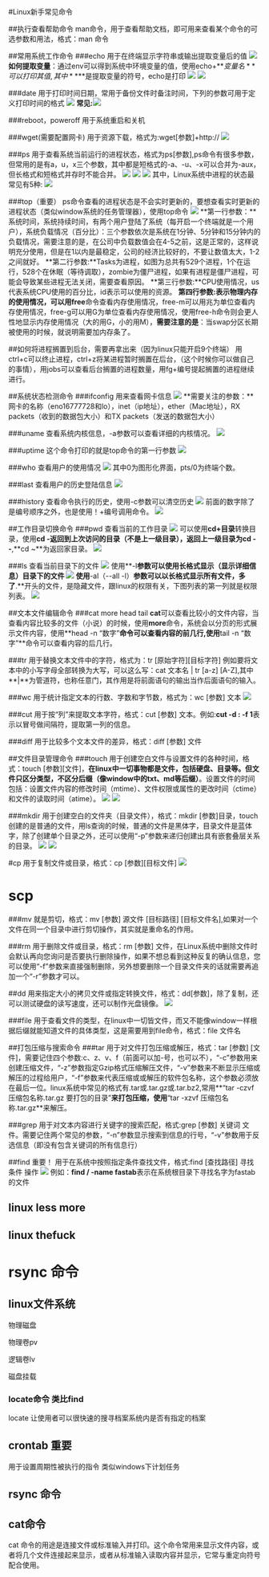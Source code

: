 #Linux新手常见命令

##执行查看帮助命令
man命令，用于查看帮助文档，即可用来查看某个命令的可选参数和用法，格式：man 命令


##常用系统工作命令
###echo
用于在终端显示字符串或输出提取变量后的值
![](001.PNG)
**如何提取变量**：通过env可以得到系统中环境变量的值，使用echo+**$变量名**可以打印其值,其中**$**是提取变量的符号，echo是打印
![](002.PNG)
![](003.PNG)

###date
用于打印时间日期，常用于备份文件时备注时间，下列的参数可用于定义打印时间的格式
![](004.PNG)
**常见:**![](005.PNG)

###reboot，poweroff
用于系统重启和关机

###wget(需要配置网卡)
用于资源下载，格式为:wget[参数]+http://
![](006.PNG)

###ps
用于查看系统当前运行的进程状态，格式为ps[参数],ps命令有很多参数，但常用的是有a，u，x三个参数，其中都是短格式的-a、-u、-x可以合并为-aux，但长格式和短格式并存时不能合并。
![](007.PNG)
![](008.PNG)
![](009.PNG)
其中，Linux系统中进程的状态最常见有5种:
![](010.PNG)

###top（重要）
ps命令查看的进程状态是不会实时更新的，要想查看实时更新的进程状态（类似window系统的任务管理器），使用top命令
![](011.PNG)
**第一行参数：**系统时间，系统持续时间，有两个用户登陆了系统（每开启一个终端就是一个用户），系统负载情况（百分比）：三个参数依次是系统在1分钟、5分钟和15分钟内的负载情况，需要注意的是，在公司中负载数值会在4-5之前，这是正常的，这样说明充分使用，但是在1以内是最稳定，公司的经济比较好的，不要让数值太大，1-2之间就好。
**第二行参数:**Tasks为进程，如图为总共有529个进程，1个在运行，528个在休眠（等待调取），zombie为僵尸进程，如果有进程是僵尸进程，可能会导致某些进程无法关闭，需要查看原因。
**第三行参数:**CPU使用情况，us代表系统CPU使用的百分比，id表示可以使用的资源。
**第四行参数:**表示物理内存的使用情况，可以用**free**命令查看内存使用情况，free-m可以用兆为单位查看内存使用情况，free-g可以用G为单位查看内存使用情况，使用free-h命令则会更人性地显示内存使用情况（大的用G，小的用M），**需要注意的是**：当swap分区长期被使用的时候，就说明需要加内存条了。

##如何将进程搁置到后台，需要再拿出来（因为linux只能开启9个终端）
用ctrl+c可以终止进程，ctrl+z将某进程暂时搁置在后台，（这个时候你可以做自己的事情），用jobs可以查看后台搁置的进程数量，用fg+编号提起搁置的进程继续进行。

##系统状态检测命令
###ifconfig
用来查看网卡信息
![](012.PNG)
**需要关注的参数：**网卡的名称（eno16777728和lo），inet（ip地址），ether（Mac地址），RX packets（收到的数据包大小）和TX packets（发送的数据包大小）

###uname
查看系统内核信息，-a参数可以查看详细的内核情况。
![](013.PNG)

###uptime
这个命令打印的就是top命令的第一行参数
![](014.PNG)

###who
查看用户的使用情况
![](015.PNG)
其中0为图形化界面，pts/0为终端个数。

###last
查看用户的历史登陆信息
![](016.PNG)

###history
查看命令执行的历史，使用-c参数可以清空历史
![](017.PNG)
前面的数字除了是编号顺序之外，也是使用！+编号调用命令。
![](018.PNG)

##工作目录切换命令
###pwd
查看当前的工作目录
![](019.PNG)
可以使用**cd+目录**转换目录，使用**cd -**返回到上次访问的目录（不是上一级目录），返回上一级目录为**cd --**,**cd ~**为返回家目录。
![](020.PNG)

###ls
查看当前目录下的文件
![](021.PNG)
使用**-l**参数可以使用长格式显示（显示详细信息）目录下的文件
![](022.PNG)
使用**-al（--all -l）**参数可以以长格式显示所有文件，多了**.**开头的文件，是隐藏文件，跟linux的权限有关，下图列表的第一列就是权限列表。
![](023.PNG)

##文本文件编辑命令
###cat more head tail
**cat**可以查看比较小的文件内容，当查看内容比较多的文件（小说）的时候，使用**more**命令，系统会以分页的形式展示文件内容，使用**head -n “数字”**命令可以查看内容的前几行,使用**tail -n “数字”**命令可以查看内容的后几行。

###tr
用于替换文本文件中的字符，格式为：tr [原始字符][目标字符]
例如要将文本中的小写字母全部转换为大写，可以这么写：cat 文本名 | tr [a-z] [A-Z],其中**|**为管道符，也称任意门，其作用是将前面语句的输出当作后面语句的输入。

###wc
用于统计指定文本的行数、字数和字节数，格式为：wc [参数] 文本
![](024.PNG)

###cut
用于按“列”来提取文本字符，格式：cut [参数] 文本。例如:**cut -d : -f 1**表示以冒号做间隔符，提取第一列的信息。

###diff
用于比较多个文本文件的差异，格式：diff [参数] 文件

##文件目录管理命令
###touch
用于创建空白文件与设置文件的各种时间，格式：touch [参数][文件]，**在linux中一切事物都是文件，包括硬盘、目录等。但文件只区分类型，不区分后缀（像window中的txt、md等后缀）**。设置文件的时间包括：设置文件内容的修改时间（mtime）、文件权限或属性的更改时间（ctime）和文件的读取时间（atime）。
![](025.PNG)
![](026.PNG)

###mkdir
用于创建空白的文件夹（目录文件），格式：mkdir [参数]目录，touch创建的是普通的文件，用ls查询的时候，普通的文件是黑体字，目录文件是蓝体字，除了创建单个目录之外，还可以使用“-p”参数来递归创建出具有嵌套叠层关系的目录。
![](027.PNG)
![](028.PNG)

#cp
用于复制文件或目录，格式：cp [参数][目标文件]
![](029.PNG)

# scp 

###mv
就是剪切，格式：mv [参数] 源文件 [目标路径] [目标文件名],如果对一个文件在同一个目录中进行剪切操作，其实就是重命名的作用。

###rm
用于删除文件或目录，格式：rm [参数] 文件，在Linux系统中删除文件时会默认再向您询问是否要执行删除操作，如果不想总看到这种反复的确认信息，您可以使用“-f”参数来直接强制删除，另外想要删除一个目录文件夹的话就需要再追加一个“-r”参数才可以。

##dd
用来指定大小的拷贝文件或指定转换文件，格式：dd[参数]，除了复制，还可以测试硬盘的读写速度，还可以制作光盘镜像。
![](030.PNG)

###file
用于查看文件的类型，在linux中一切皆文件，而又不能像window一样根据后缀就能知道文件的具体类型，这是需要用到file命令，格式：file 文件名

##打包压缩与搜索命令
###tar
用于对文件打包压缩或解压，格式：tar [参数] [文件]，需要记住四个参数:c、z、v、f（前面可以加-号，也可以不），“-c”参数用来创建压缩文件，“-z”参数指定Gzip格式压缩解压文件，“-v”参数来不断显示压缩或解压的过程给用户，“-f”参数来代表压缩或或解压的软件包名称，这个参数必须放在最后一位。linux系统中常见的格式有.tar或.tar.gz或.tar.bz2,常用**“tar -czvf 压缩包名称.tar.gz 要打包的目录”**来打包压缩，使用**“tar -xzvf 压缩包名称.tar.gz**来解压。

###grep
用于对文本内容进行关键字的搜索匹配，格式:grep [参数] 关键词 文件。需要记住两个常见的参数，“-n”参数显示搜索到信息的行号，“-v”参数用于反选信息（即没有包含关键词的所有信息行）

##find 重要！
用于在系统中按照指定条件查找文件，格式:find [查找路径] 寻找条件 操作
![](031.PNG)
例如：**find / -name fastab**表示在系统根目录下寻找名字为fastab的文件

## linux  less  more

## linux  thefuck

# rsync 命令

## linux文件系统

物理磁盘

物理卷pv 

逻辑卷lv

磁盘挂载

### locate命令   类比find

locate 让使用者可以很快速的搜寻档案系统内是否有指定的档案

## crontab  重要

用于设置周期性被执行的指令  类似windows下计划任务

## rsync 命令

## cat命令

cat 命令的用途是连接文件或标准输入并打印。这个命令常用来显示文件内容，或者将几个文件连接起来显示，或者从标准输入读取内容并显示，它常与重定向符号配合使用。